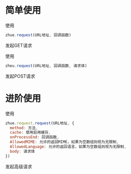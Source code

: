 # 简单使用
使用
```javascript
zhue.request(URL地址, 回调函数)
```
发起GET请求

使用
```javascript
zheu.request(URL地址, 回调函数, 请求体)
```
发起POST请求
# 进阶使用
使用
```javascript
zhue.request.request(URL地址, {
  method: 方法,
  cache: 使用启用缓存,
  onProcessEnd: 回调函数,
  AllowedMIME: 允许的返回MIME，如果为空数组则视为无限制,
  AllowedLanguage: 允许的返回语言，如果为空数组则视为无限制,
  body: 请求体
})
```
发起高级请求
